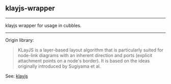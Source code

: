 ## klayjs-wrapper

<hr/>
klayjs wrapper for usage in cubbles.

***

Origin library:
>KLayJS is a layer-based layout algorithm that is particularly suited for node-link diagrams 
    with an inherent direction and ports (explicit attachment points on a node's border). 
    It is based on the ideas originally introduced by Sugiyama et al.
     
See: [klayjs](https://github.com/OpenKieler/klayjs)

